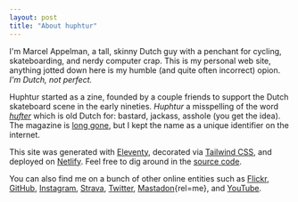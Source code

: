 ```yaml
---
layout: post
title: "About huphtur"
---
```

I'm Marcel Appelman, a tall, skinny Dutch guy with a penchant for cycling, skateboarding, and nerdy computer crap. This is my personal web site, anything jotted down here is my humble (and quite often incorrect) opion. _I'm Dutch, not perfect._

Huphtur started as a zine, founded by a couple friends to support the Dutch skateboard scene in the early nineties. _Huphtur_ a misspelling of the word [_hufter_](https://en.wiktionary.org/wiki/hufter) which is old Dutch for: bastard, jackass, asshole (you get the idea). The magazine is [long gone](https://web.archive.org/web/19970225192142/http://www.huphtur.nl/), but I kept the name as a unique identifier on the internet.

This site was generated with [Eleventy](https://www.11ty.dev/), decorated via [Tailwind CSS](https://tailwindcss.com/), and deployed on [Netlify](https://www.netlify.com/). Feel free to dig around in the [source code](https://github.com/huphtur/huphtur.nl).

You can also find me on a bunch of other online entities such as
[Flickr](https://www.flickr.com/photos/huphtur/),
[GitHub](https://github.com/huphtur/),
[Instagram](https://www.instagram.com/huphtur/),
[Strava](https://www.strava.com/athletes/huphtur),
[Twitter](https://twitter.com/huphtur),
[Mastadon](https://mastodon.social/@huphtur){rel=me}, and
[YouTube](https://www.youtube.com/channel/UCi40BSt5e5-tRDfYH-3tjeA).